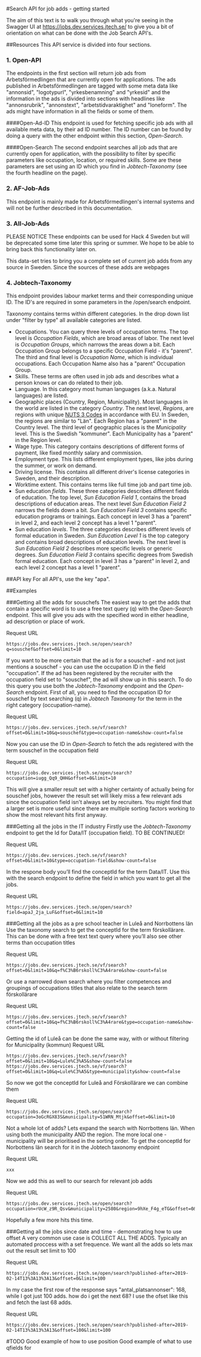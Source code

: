 #Search API for job adds - getting started

The aim of this text is to walk you through what you're seeing in the Swagger UI at https://jobs.dev.services.jtech.se/ to give you a bit of orientation on what can be done with the Job Search API's. 

##Resources
This API service is divided into four sections.

### 1. Open-API
The endpoints in the first section will return job ads from Arbetsförmedlingen that are currently open for applications. The ads published in Arbetsförmedlingen are tagged with some meta data like "annonsid", "logotypurl", "yrkesbenamning" and "yrkesid" and the information in the ads is divided into sections with headlines like "annonsrubrik", "annonstext", "arbetstidvaraktighet" and "loneform". The ads might have information in all the fields or some of them.

####Open-Ad-ID
This endpoint is used for fetching specific job ads with all available meta data, by their ad ID number. The ID number can be found by doing a query with the other endpoint within this section, _Open-Search_.

####Open-Search
The second endpoint searches all job ads that are currently open for application, with the possibility to filter by specific parameters like occupation, location, or required skills. Some are these parameters are set using an ID which you find in _Jobtech-Taxonomy_ (see the fourth headline on the page).

### 2. AF-Job-Ads
This endpoint is mainly made for Arbetsförmedlingen's internal systems and will not be further described in this documentation.

### 3. All-Job-Ads
PLEASE NOTICE These endpoints can be used for Hack 4 Sweden but will be deprecated some time later this spring or summer. We hope to be able to bring back this functionality later on. 

This data-set tries to bring you a complete set of current job adds from any source in Sweden. Since the sources of these adds are webpages

### 4. Jobtech-Taxonomy
This endpoint provides labour market terms and their corresponding unique ID. The ID's are required in some parameters in the /open/search endpoint.

Taxonomy contains terms within different categories. In the drop down list under "filter by type" all available categories are listed.

* Occupations. You can query three levels of occupation terms. The top level is _Occupation Fields_, which are broad areas of labor. The next level is _Occupation Groups_, which narrows the areas down a bit. Each Occupation Group belongs to a specific Occupation Field - it's "parent". The third and final level is _Occupation Name_, which is individual occupations. Each Occupation Name also has a "parent" Occupation Group.
* Skills. These terms are often used in job ads and describes what a person knows or can do related to their job.
* Language. In this category most human languages (a.k.a. Natural languages) are listed.
* Geographic places (Country, Region, Municipality). Most languages in the world are listed in the category _Country_. The next level, _Regions_, are regions with unique [NUTS 3 Codes](https://ec.europa.eu/eurostat/web/nuts/background "Eurostats NUTS") in accordance with EU. In Sweden, the regions are similar to "Län". Each Region has a "parent" in the Country level. The third level of geographic places is the _Municipality_ level. This is the Swedish "kommuner". Each Municipality has a "parent" in the Region level.
* Wage type. This category contains descriptions of different forms of payment, like fixed monthly salary and commission.
* Employment type. This lists different employment types, like jobs during the summer, or work on demand.
* Driving license. This contains all different driver's license categories in Sweden, and their description.
* Worktime extent. This contains terms like full time job and part time job.
* Sun education _fields_. These three categories describes different fields of education. The top level, _Sun Education Field 1_, contains the broad descriptions of education areas. The next level _Sun Education Field 2_ narrows the fields down a bit. _Sun Education Field 3_ contains specific education programs or trainings. Each concept in level 3 has a "parent" in level 2, and each level 2 concept has a level 1 "parent".
* Sun education _levels_. The three categories describes different levels of formal education in Sweden. _Sun Education Level 1_ is the top category and contains broad descriptions of education levels. The next level is _Sun Education Field 2_ describes more specific levels or generic degrees. _Sun Education Field 3_ contains specific degrees from Swedish formal education. Each concept in level 3 has a "parent" in level 2, and each level 2 concept has a level 1 "parent".


##API key
For all API's, use the key "apa".

##Examples 

###Getting all the adds for souschefs
The easiest way to get the adds that contain a specific word is to use a free text query (q) with the _Open-Search_ endpoint. This will give you ads with the specified word in either headline, ad description or place of work.

Request URL

	https://jobs.dev.services.jtech.se/open/search?q=souschef&offset=0&limit=10

If you want to be more certain that the ad is for a souschef - and not just mentions a souschef - you can use the occupation ID in the field "occupation". If the ad has been registered by the recruiter with the occupation field set to "souschef", the ad will show up in this search. To do this query you use both the _Jobtech-Taxonomy_ endpoint and the _Open-Search_ endpoint. First of all, you need to find the occupation ID for souschef by text searching (q) in _Jobtech Taxonomy_ for the term in the right category (occupation-name).

Request URL

	https://jobs.dev.services.jtech.se/vf/search?offset=0&limit=10&q=souschef&type=occupation-name&show-count=false

Now you can use the ID in _Open-Search_ to fetch the ads registered with the term souschef in the occupation field

Request URL

	https://jobs.dev.services.jtech.se/open/search?occupation=iugg_Qq9_QHH&offset=0&limit=10

This will give a smaller result set with a higher certainty of actually being for souschef jobs, however the result set will likely miss a few relevant ads since the occupation field isn't always set by recruiters. You might find that a larger set is more useful since there are multiple sorting factors working to show the most relevant hits first anyway.

###Getting all the jobs in the IT industry 
Firstly use the _Jobtech-Taxonomy_ endpoint to get the Id for Data/IT (occupation field). 
TO BE CONTINUED!

Request URL

	https://jobs.dev.services.jtech.se/vf/search?offset=0&limit=10&type=occupation-field&show-count=false
	
	
In the respone body you’ll find the conceptId for the term Data/IT. Use this with the search endpoint to define the field in which you want to get all the jobs.

Request URL

	https://jobs.dev.services.jtech.se/open/search?field=apaJ_2ja_LuF&offset=0&limit=10

###Getting all the jobs as a pre school teacher in Luleå and Norrbottens län
Use the taxonomy search to get the conceptId for the term förskollärare. This can be done with a free text text query where you’ll also see other terms than occupation titles

Request URL

	https://jobs.dev.services.jtech.se/vf/search?offset=0&limit=10&q=f%C3%B6rskoll%C3%A4rare&show-count=false

Or use a narrowed down search where you filter competences and groupings of occupations titles that also relate to the search term förskollärare

Request URL
	
	https://jobs.dev.services.jtech.se/vf/search?offset=0&limit=10&q=f%C3%B6rskoll%C3%A4rare&type=occupation-name&show-count=false

Getting the id of Luleå can be done the same way, with or without filtering for Municipality (kommun)
Request URL

	https://jobs.dev.services.jtech.se/vf/search?offset=0&limit=10&q=Lule%C3%A5&show-count=false
	https://jobs.dev.services.jtech.se/vf/search?offset=0&limit=10&q=Lule%C3%A5&type=municipality&show-count=false


So now we got the conceptId for Luleå and Förskollärare we can combine them

Request URL

	https://jobs.dev.services.jtech.se/open/search?occupation=3oGcRGX83S&municipality=51WRN_Mtjk&offset=0&limit=10

Not a whole lot of adds? Lets expand the search with Norrbottens län. When using both the municipality AND the region. The more local one - municipality will be prioritised in the sorting order.
To get the conceptId for Norbottens län search for it in the Jobtech taxonomy endpoint

Request URL

	xxx

Now we add this as well to our search for relevant job adds

Request URL

	https://jobs.dev.services.jtech.se/open/search?occupation=rUcW_z9R_Qsv&municipality=2580&region=9hXe_F4g_eTG&offset=0&limit=10

Hopefully a few more hits this time. 

###Getting all the jobs since date and time - demonstrating how to use offset
A very common use case is COLLECT ALL THE ADDS. Typically an automated proccess with a set frequence. We want all the adds so lets max out the result set limit to 100

Request URL

	https://jobs.dev.services.jtech.se/open/search?published-after=2019-02-14T13%3A13%3A13&offset=0&limit=100
	
In my case the first row of the response says "antal_platsannonser": 168, while I got just 100 adds.
how do i get the next 68? I use the ofset like this and fetch the last 68 adds.

Request URL 

	https://jobs.dev.services.jtech.se/open/search?published-after=2019-02-14T13%3A13%3A13&offset=100&limit=100


#TODO 
Good example of how to use position
Good example of what to use qfields for	

	
	
